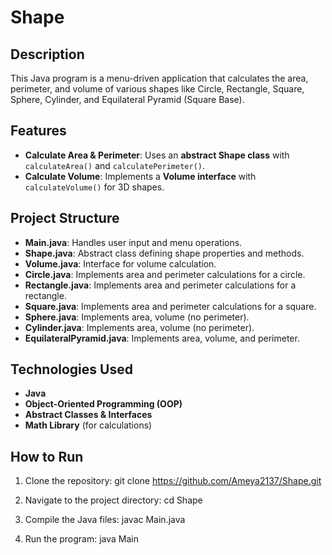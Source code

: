# Shape

## Description
This Java program is a menu-driven application that calculates the area, perimeter, and volume of various shapes like Circle, Rectangle, Square, Sphere, Cylinder, and Equilateral Pyramid (Square Base). 

## Features
- **Calculate Area & Perimeter**: Uses an **abstract Shape class** with `calculateArea()` and `calculatePerimeter()`.
- **Calculate Volume**: Implements a **Volume interface** with `calculateVolume()` for 3D shapes.

## Project Structure
- **Main.java**: Handles user input and menu operations.
- **Shape.java**: Abstract class defining shape properties and methods.
- **Volume.java**: Interface for volume calculation.
- **Circle.java**: Implements area and perimeter calculations for a circle.
- **Rectangle.java**: Implements area and perimeter calculations for a rectangle.
- **Square.java**: Implements area and perimeter calculations for a square.
- **Sphere.java**: Implements area, volume (no perimeter).
- **Cylinder.java**: Implements area, volume (no perimeter).
- **EquilateralPyramid.java**: Implements area, volume, and perimeter.

## Technologies Used
- **Java**
- **Object-Oriented Programming (OOP)**
- **Abstract Classes & Interfaces**
- **Math Library** (for calculations)

## How to Run
1. Clone the repository: git clone https://github.com/Ameya2137/Shape.git

2. Navigate to the project directory: cd Shape

3. Compile the Java files: javac Main.java

4. Run the program: java Main
